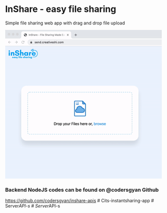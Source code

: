# InShare - easy file sharing
Simple file sharing web app with drag and drop file upload

![demo gif](https://github.com/ShivamJoker/GIF-Demos/raw/master/inshare%20demo.gif)

### Backend NodeJS codes can be found on @codersgyan Github
https://github.com/codersgyan/inshare-apis
#   C i t s - i n s t a n t s h a r i n g - a p p 
 
 #   S e r v e r _ A P I - s 
 
 #   S e r v e r _ A P I - s 
 
 